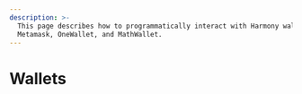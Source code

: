 ```yaml
---
description: >-
  This page describes how to programmatically interact with Harmony wallets like
  Metamask, OneWallet, and MathWallet.
---
```


# Wallets

